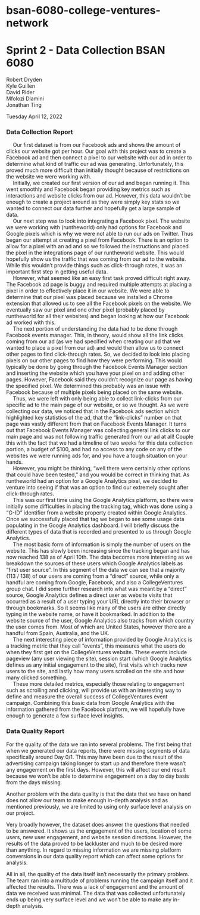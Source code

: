 # bsan-6080-college-ventures-network


# Sprint 2 - Data Collection BSAN 6080


Robert Dryden <br />
Kyle Guillen <br />
David Rider <br />
Mfolozi Dlamini <br />
Jonathan Ting <br />



Tuesday April 12, 2022 <br />

### Data Collection Report

&emsp; Our first dataset is from our Facebook ads and shows the amount of clicks our website got per hour. 
Our goal with this project was to create a Facebook ad and then connect a pixel to our website with our ad in order to determine what kind of traffic our ad was generating. Unfortunately, this proved much more difficult than initially thought because of restrictions on the website we were working with. <br />
&emsp; Initially, we created our first version of our ad and began running it. This went smoothly and Facebook began providing key metrics such as interactions and website clicks from our ad. However, this data wouldn’t be enough to create a project around as they were simply key stats so we wanted to connect our data further and hopefully get a large sample of data. <br />
&emsp; Our next step was to look into integrating a Facebook pixel. The website we were working with (runtheworld) only had options for Facebook and Google pixels which is why we were not able to run our ads on Twitter. Thus began our attempt at creating a pixel from Facebook. There is an option to allow for a pixel with an ad and so we followed the instructions and placed the pixel in the integrations page of our runtheworld website. This would hopefully show us the traffic that was coming from our ad to the website. While this wouldn’t provide things such as click-through rates, it was an important first step in getting useful data. <br />
&emsp; However, what seemed like an easy first task proved difficult right away. The Facebook ad page is buggy and required multiple attempts at placing a pixel in order to effectively place it in our website. We were able to determine that our pixel was placed because we installed a Chrome extension that allowed us to see all the Facebook pixels on the website. We eventually saw our pixel and one other pixel (probably placed by runtheworld for all their websites) and began looking at how our Facebook ad worked with this. <br />
&emsp; The next portion of understanding the data had to be done through Facebook events manager. This, in theory, would show all the link clicks coming from our ad (as we had specified when creating our ad that we wanted to place a pixel from our ad) and would then allow us to connect other pages to find click-through rates. So, we decided to look into placing pixels on our other pages to find how they were performing. This would typically be done by going through the Facebook Events Manager section and inserting the website which you have your pixel on and adding other pages. However, Facebook said they couldn’t recognize our page as having the specified pixel. We determined this probably was an issue with Facebook because of multiple pixels being placed on the same website. <br />
&emsp; Thus, we were left with only being able to collect link-clicks from our specific ad to the main page of our website, or so we thought. As we were collecting our data, we noticed that in the Facebook ads section which highlighted key statistics of the ad, that the “link-clicks” number on that page was vastly different from that on Facebook Events Manager. It turns out that Facebook Events Manager was collecting general link clicks to our main page and was not following traffic generated from our  ad at all! Couple this with the fact that we had a timeline of two weeks for this data collection portion, a budget of $100, and had no access to any code on any of the websites we were running ads for, and you have a tough situation on your hands.<br />
&emsp; However, you might be thinking, “well there were certainly other options that could have been tested,” and you would be correct in thinking that. As runtheworld had an option for a Google Analytics pixel, we decided to venture into seeing if that was an option to find our extremely sought after click-through rates. <br />
&emsp; This was our first time using the Google Analytics platform, so there were initially some difficulties in placing the tracking tag, which was done using a “G-ID” identifier from a website property created within Google Analytics. Once we successfully placed that tag we began to see some usage data populating in the Google Analytics dashboard. I will briefly discuss the different types of data that is recorded and presented to us through Google Analytics. <br />
&emsp; The most basic form of information is simply the number of users on the website. This has slowly been increasing since the tracking began and has now reached 138 as of April 10th. The data becomes more interesting as we breakdown the sources of these users which Google Analytics labels as “first user source”. In this segment of the data we can see that a majority (113 / 138) of our users are coming from a “direct” source, while only a handful are coming from Google, Facebook, and also a CollegeVentures group chat. I did some further research into what was meant by a “direct” source, Google Analytics defines a direct user as website visits that occurred as a result of a user typing your URL directly into their browser or through bookmarks. So it seems like many of the users are either directly typing in the website name, or have it bookmarked. In addition to the website source of the user, Google Analytics also tracks from which country the user comes from. Most of which are United States, however there are a handful from Spain, Australia, and the UK. <br />
&emsp; The next interesting piece of information provided by Google Analytics is a tracking metric that they call “events”, this measures what the users do when they first get on the CollegeVentures website. These events include pageview (any user viewing the site), session start (which Google Analytics defines as any initial engagement to the site), first visits which tracks new users to the site, and lastly how many users scrolled on the site and how many clicked something. <br />
&emsp; These more detailed metrics, especially those relating to engagement such as scrolling and clicking, will provide us with an interesting way to define and measure the overall success of CollegeVentures event campaign. Combining this basic data from Google Analytics with the information gathered from the Facebook platform, we will hopefully have enough to generate a few surface level insights. <br />

### **Data Quality Report**
For the quality of the data we ran into several problems.  The first being that when we generated our data reports, there were missing segments of data specifically around Day 0/1. This may have been due to the result of the advertising campaign taking longer to start up and therefore there wasn’t any engagement on the first days.  However, this will affect our end result because we won’t be able to determine engagement on a day to day basis from the days missing. 

Another problem with the data quality is that the data that we have on hand does not allow our team to make enough in-depth analysis and as mentioned previously, we are limited to using only surface level analysis on our project. 

Very broadly however, the dataset does answer the questions that needed to be answered.  It shows us the engagement of the users, location of some users, new user engagement, and website session directions.  However, the results of the data proved to be lackluster and much to be desired more than anything.   In regard to missing information we are missing platform conversions in our data quality report which can affect some options for analysis.

All in all, the quality of the data itself isn’t necessarily the primary problem.  The team ran into a multitude of problems running the campaign itself and it affected the results.  There was a lack of engagement and the amount of data we received was minimal.  The data that was collected unfortunately ends up being very surface level and we won’t be able to make any in-depth analysis. 

